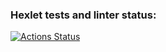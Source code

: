 ### Hexlet tests and linter status:
[![Actions Status](https://github.com/ushachev/layout-designer-project-lvl3/workflows/hexlet-check/badge.svg)](https://github.com/ushachev/layout-designer-project-lvl3/actions)